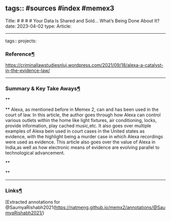 tags:: #sources #index  #memex3 
---

Title: # # # # Your Data Is Shared and Sold… What’s Being Done About It?date: 2023-04-02 type: Article:

---

tags:: projects:[](https://natmeng.github.io/memx2/sources/@SaumyaRishabh2021/)

### Reference[¶](https://natmeng.github.io/memx2/sources/@SaumyaRishabh2021/#reference "Permanent link")

https://criminallawstudiesnluj.wordpress.com/2021/09/18/alexa-a-catalyst-in-the-evidence-law/

---

### Summary & Key Take Aways[¶](https://natmeng.github.io/memx2/sources/@SaumyaRishabh2021/#summary-key-take-aways "Permanent link")
**

**
Alexa, as mentioned before in Memex 2, can and has been used in the court of law. In this article, the author goes through how Alexa can control various outlets within the home like light fixtures, air conditioning, locks, provide information, play cached music,etc. It also goes over multiple examples of Alexa bein used in court cases in the United states as evidence, with the highlight being a murder case in which Alexa recordings were used as evidence. This article also goes over the value of Alexa in India,as well as how electronic means of evidence are evolving parallel to technological advancement.


**

  
**


---

### Links[¶](https://natmeng.github.io/memx2/sources/@SaumyaRishabh2021/#links "Permanent link")

[Extracted annotations for @SaumyaRishabh2021(https://natmeng.github.io/memx2/annotations/@SaumyaRishabh2021/) 






